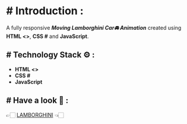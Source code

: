 # # Introduction :
A fully responsive ***Moving Lamborghini Car🚘 Animation*** created using **HTML <>**, **CSS #** and **JavaScript**.

## # Technology Stack ⚙ :
* **HTML <>**
* **CSS #**
* **JavaScript**

## # Have a look 👀 :  
👉🏻 [LAMBORGHINI](https://keeratsachdeva.github.io/LAMBORGHINI/) 👈🏻
